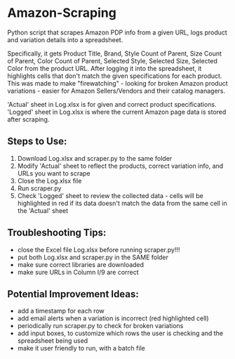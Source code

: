 # Amazon-Scraping
Python script that scrapes Amazon PDP info from a given URL, logs product and variation details into a spreadsheet.

Specifically, it gets Product Title, Brand, Style Count of Parent, Size Count of Parent, Color Count of Parent, Selected Style, Selected Size, Selected Color from the product URL. After logging it into the spreadsheet, it highlights cells that don't match the given specifications for each product. This was made to make "firewatching" - looking for broken Amazon product variations - easier for Amazon Sellers/Vendors and their catalog managers.  

'Actual' sheet in Log.xlsx is for given and correct product specifications. 'Logged' sheet in Log.xlsx is where the current Amazon page data is stored after scraping. 

## **Steps to Use:**
  1. Download Log.xlsx and scraper.py to the same folder
  2. Modify 'Actual' sheet to reflect the products, correct variation info, and URLs you want to scrape
  3. Close the Log.xlsx file
  4. Run scraper.py
  5. Check 'Logged' sheet to review the collected data - cells will be highlighted in red if its data doesn't match the data from the same cell in the 'Actual' sheet
  
## **Troubleshooting Tips:**
- close the Excel file Log.xlsx before running scraper.py!!!
- put both Log.xlsx and scraper.py in the SAME folder
- make sure correct libraries are downloaded
- make sure URLs in Column I/9 are correct

## **Potential Improvement Ideas:**
- add a timestamp for each row
- add email alerts when a variation is incorrect (red highlighted cell)
- periodically run scraper.py to check for broken variations
- add input boxes, to customize which rows the user is checking and the spreadsheet being used
- make it user friendly to run, with a batch file
